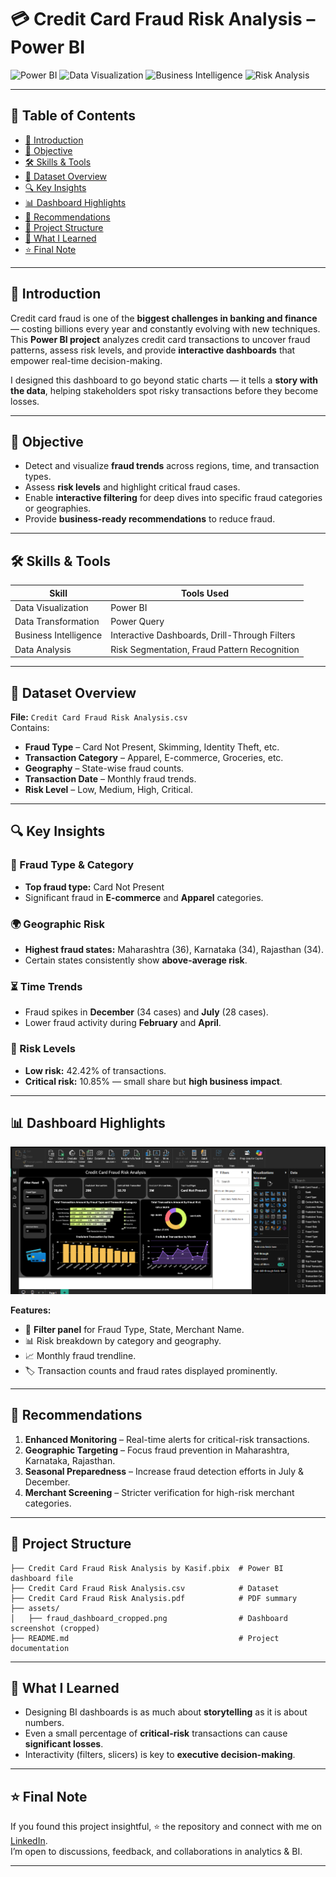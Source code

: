 # 💳 Credit Card Fraud Risk Analysis – Power BI

![Power BI](https://img.shields.io/badge/Power%20BI-F2C811?style=for-the-badge&logo=powerbi&logoColor=black)
![Data Visualization](https://img.shields.io/badge/Data%20Visualization-FF6F00?style=for-the-badge&logo=tableau&logoColor=white)
![Business Intelligence](https://img.shields.io/badge/Business%20Intelligence-4CAF50?style=for-the-badge)
![Risk Analysis](https://img.shields.io/badge/Risk%20Analysis-8E44AD?style=for-the-badge)

---

## 📌 Table of Contents
- [👋 Introduction](#-introduction)
- [🎯 Objective](#-objective)
- [🛠 Skills & Tools](#-skills--tools)
- [📂 Dataset Overview](#-dataset-overview)
- [🔍 Key Insights](#-key-insights)
- [📊 Dashboard Highlights](#-dashboard-highlights)
- [🚀 Recommendations](#-recommendations)
- [📂 Project Structure](#-project-structure)
- [💭 What I Learned](#-what-i-learned)
- [⭐ Final Note](#-final-note)

---

## 👋 Introduction
Credit card fraud is one of the **biggest challenges in banking and finance** — costing billions every year and constantly evolving with new techniques.  
This **Power BI project** analyzes credit card transactions to uncover fraud patterns, assess risk levels, and provide **interactive dashboards** that empower real-time decision-making.

I designed this dashboard to go beyond static charts — it tells a **story with the data**, helping stakeholders spot risky transactions before they become losses.

---

## 🎯 Objective
- Detect and visualize **fraud trends** across regions, time, and transaction types.
- Assess **risk levels** and highlight critical fraud cases.
- Enable **interactive filtering** for deep dives into specific fraud categories or geographies.
- Provide **business-ready recommendations** to reduce fraud.

---

## 🛠 Skills & Tools
| **Skill**                  | **Tools Used** |
|----------------------------|----------------|
| Data Visualization         | Power BI |
| Data Transformation        | Power Query |
| Business Intelligence      | Interactive Dashboards, Drill-Through Filters |
| Data Analysis              | Risk Segmentation, Fraud Pattern Recognition |

---

## 📂 Dataset Overview
**File:** `Credit Card Fraud Risk Analysis.csv`  
Contains:
- **Fraud Type** – Card Not Present, Skimming, Identity Theft, etc.
- **Transaction Category** – Apparel, E-commerce, Groceries, etc.
- **Geography** – State-wise fraud counts.
- **Transaction Date** – Monthly fraud trends.
- **Risk Level** – Low, Medium, High, Critical.

---

## 🔍 Key Insights
### 📅 Fraud Type & Category
- **Top fraud type:** Card Not Present  
- Significant fraud in **E-commerce** and **Apparel** categories.

### 🌍 Geographic Risk
- **Highest fraud states:** Maharashtra (36), Karnataka (34), Rajasthan (34).  
- Certain states consistently show **above-average risk**.

### ⏳ Time Trends
- Fraud spikes in **December** (34 cases) and **July** (28 cases).  
- Lower fraud activity during **February** and **April**.

### 🎯 Risk Levels
- **Low risk:** 42.42% of transactions.  
- **Critical risk:** 10.85% — small share but **high business impact**.

---

## 📊 Dashboard Highlights
![Dashboard Overview](assets/fraud_dashboard_cropped.png)

**Features:**
- 📍 **Filter panel** for Fraud Type, State, Merchant Name.  
- 📊 Risk breakdown by category and geography.  
- 📈 Monthly fraud trendline.  
- 🏷 Transaction counts and fraud rates displayed prominently.

---

## 🚀 Recommendations
1. **Enhanced Monitoring** – Real-time alerts for critical-risk transactions.
2. **Geographic Targeting** – Focus fraud prevention in Maharashtra, Karnataka, Rajasthan.
3. **Seasonal Preparedness** – Increase fraud detection efforts in July & December.
4. **Merchant Screening** – Stricter verification for high-risk merchant categories.

---

## 📂 Project Structure
```
├── Credit Card Fraud Risk Analysis by Kasif.pbix  # Power BI dashboard file
├── Credit Card Fraud Risk Analysis.csv            # Dataset
├── Credit Card Fraud Risk Analysis.pdf            # PDF summary
├── assets/
│   ├── fraud_dashboard_cropped.png                # Dashboard screenshot (cropped)
├── README.md                                      # Project documentation
```

---

## 💭 What I Learned
- Designing BI dashboards is as much about **storytelling** as it is about numbers.
- Even a small percentage of **critical-risk** transactions can cause **significant losses**.
- Interactivity (filters, slicers) is key to **executive decision-making**.

---

## ⭐ Final Note
If you found this project insightful, ⭐ the repository and connect with me on [LinkedIn](https://www.linkedin.com/).  
I’m open to discussions, feedback, and collaborations in analytics & BI.

---
